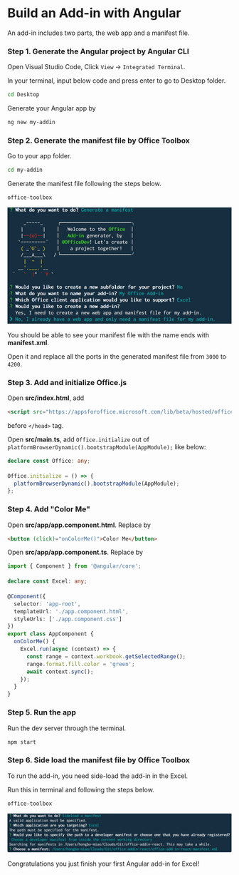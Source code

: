 # Build an Add-in with Angular

An add-in includes two parts, the web app and a manifest file.

### Step 1. Generate the Angular project by **Angular CLI**

Open Visual Studio Code, Click `View` -> `Integrated Terminal`.

In your terminal, input below code and press enter to go to Desktop folder.

```bash
cd Desktop
```

Generate your Angular app by

```bash
ng new my-addin
```

### Step 2. Generate the manifest file by **Office Toolbox**

Go to your app folder.

```bash
cd my-addin
```

Generate the manifest file following the steps below.

```bash
office-toolbox
```

![Generate](./img/office-toolbox-generate.png)

You should be able to see your manifest file with the name ends with **manifest.xml**.

Open it and replace all the ports in the generated manifest file from `3000` to `4200`.

### Step 3. Add and initialize Office.js

Open **src/index.html**, add

```html
<script src="https://appsforoffice.microsoft.com/lib/beta/hosted/office.debug.js"></script>
```

before `</head>` tag.

Open **src/main.ts**, add `Office.initialize` out of `platformBrowserDynamic().bootstrapModule(AppModule);` like below:

```typescript
declare const Office: any;

Office.initialize = () => {
  platformBrowserDynamic().bootstrapModule(AppModule);
};
```

### Step 4. Add "Color Me"

Open **src/app/app.component.html**. Replace by

```html
<button (click)="onColorMe()">Color Me</button>
```

Open **src/app/app.component.ts**. Replace by

```typescript
import { Component } from '@angular/core';

declare const Excel: any;

@Component({
  selector: 'app-root',
  templateUrl: './app.component.html',
  styleUrls: ['./app.component.css']
})
export class AppComponent {
  onColorMe() {
    Excel.run(async (context) => {
      const range = context.workbook.getSelectedRange();
      range.format.fill.color = 'green';
      await context.sync();
    });
  }
}
```

### Step 5. Run the app

Run the dev server through the terminal.

```bash
npm start
```

### Step 6. Side load the manifest file by **Office Toolbox**

To run the add-in, you need side-load the add-in in the Excel.

Run this in terminal and following the steps below.

```bash
office-toolbox
```

![Sideload](./img/office-toolbox-sideload.png)

Congratulations you just finish your first Angular add-in for Excel!


